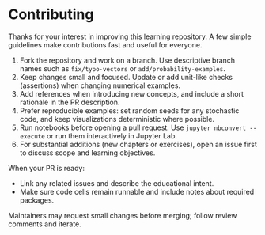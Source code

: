 # Contributing

Thanks for your interest in improving this learning repository. A few simple guidelines make contributions fast and useful for everyone.

1. Fork the repository and work on a branch. Use descriptive branch names such as `fix/typo-vectors` or `add/probability-examples`.
2. Keep changes small and focused. Update or add unit-like checks (assertions) when changing numerical examples.
3. Add references when introducing new concepts, and include a short rationale in the PR description.
4. Prefer reproducible examples: set random seeds for any stochastic code, and keep visualizations deterministic where possible.
5. Run notebooks before opening a pull request. Use `jupyter nbconvert --execute` or run them interactively in Jupyter Lab.
6. For substantial additions (new chapters or exercises), open an issue first to discuss scope and learning objectives.

When your PR is ready:
- Link any related issues and describe the educational intent.
- Make sure code cells remain runnable and include notes about required packages.

Maintainers may request small changes before merging; follow review comments and iterate.

